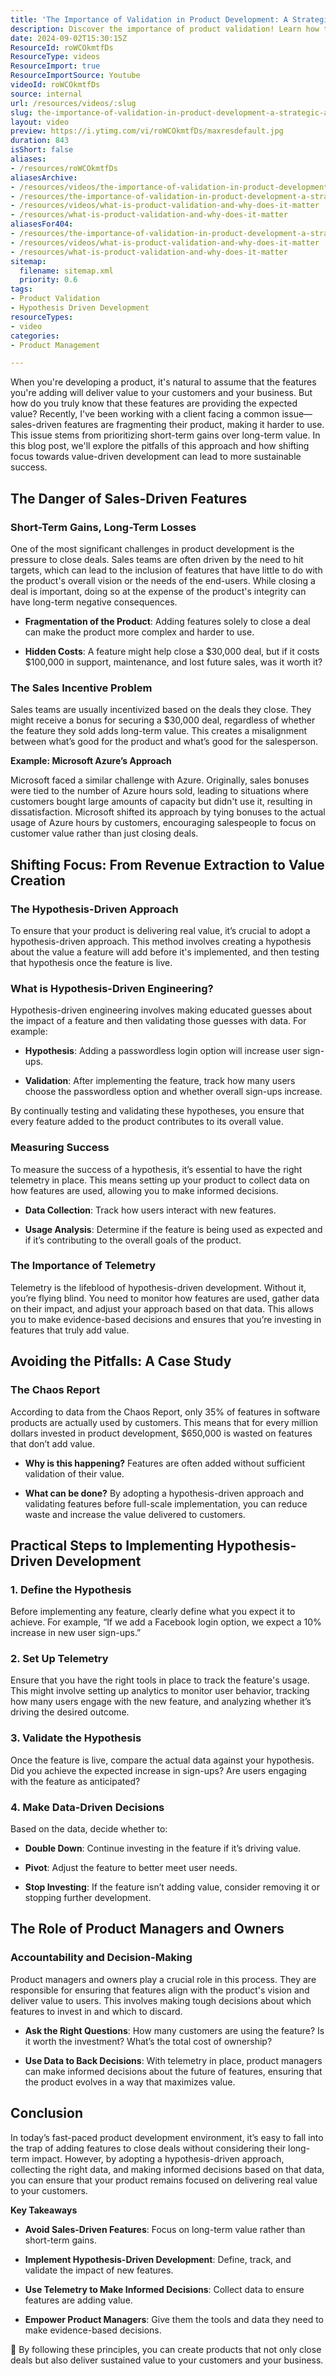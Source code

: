 ```yaml
---
title: 'The Importance of Validation in Product Development: A Strategic Approach'
description: Discover the importance of product validation! Learn how to ensure features deliver real value, reduce waste, and enhance user satisfaction.
date: 2024-09-02T15:30:15Z
ResourceId: roWCOkmtfDs
ResourceType: videos
ResourceImport: true
ResourceImportSource: Youtube
videoId: roWCOkmtfDs
source: internal
url: /resources/videos/:slug
slug: the-importance-of-validation-in-product-development-a-strategic-approach
layout: video
preview: https://i.ytimg.com/vi/roWCOkmtfDs/maxresdefault.jpg
duration: 843
isShort: false
aliases:
- /resources/roWCOkmtfDs
aliasesArchive:
- /resources/videos/the-importance-of-validation-in-product-development-a-strategic-approach
- /resources/the-importance-of-validation-in-product-development-a-strategic-approach
- /resources/videos/what-is-product-validation-and-why-does-it-matter
- /resources/what-is-product-validation-and-why-does-it-matter
aliasesFor404:
- /resources/the-importance-of-validation-in-product-development-a-strategic-approach
- /resources/videos/what-is-product-validation-and-why-does-it-matter
- /resources/what-is-product-validation-and-why-does-it-matter
sitemap:
  filename: sitemap.xml
  priority: 0.6
tags:
- Product Validation
- Hypothesis Driven Development
resourceTypes:
- video
categories:
- Product Management

---
```

When you're developing a product, it's natural to assume that the features you're adding will deliver value to your customers and your business. But how do you truly know that these features are providing the expected value? Recently, I've been working with a client facing a common issue—sales-driven features are fragmenting their product, making it harder to use. This issue stems from prioritizing short-term gains over long-term value. In this blog post, we'll explore the pitfalls of this approach and how shifting focus towards value-driven development can lead to more sustainable success.

## **The Danger of Sales-Driven Features**

### **Short-Term Gains, Long-Term Losses**

One of the most significant challenges in product development is the pressure to close deals. Sales teams are often driven by the need to hit targets, which can lead to the inclusion of features that have little to do with the product's overall vision or the needs of the end-users. While closing a deal is important, doing so at the expense of the product's integrity can have long-term negative consequences.

- **Fragmentation of the Product**: Adding features solely to close a deal can make the product more complex and harder to use.

- **Hidden Costs**: A feature might help close a $30,000 deal, but if it costs $100,000 in support, maintenance, and lost future sales, was it worth it?

### **The Sales Incentive Problem**

Sales teams are usually incentivized based on the deals they close. They might receive a bonus for securing a $30,000 deal, regardless of whether the feature they sold adds long-term value. This creates a misalignment between what’s good for the product and what’s good for the salesperson.

**Example: Microsoft Azure’s Approach**

Microsoft faced a similar challenge with Azure. Originally, sales bonuses were tied to the number of Azure hours sold, leading to situations where customers bought large amounts of capacity but didn't use it, resulting in dissatisfaction. Microsoft shifted its approach by tying bonuses to the actual usage of Azure hours by customers, encouraging salespeople to focus on customer value rather than just closing deals.

## **Shifting Focus: From Revenue Extraction to Value Creation**

### **The Hypothesis-Driven Approach**

To ensure that your product is delivering real value, it’s crucial to adopt a hypothesis-driven approach. This method involves creating a hypothesis about the value a feature will add before it's implemented, and then testing that hypothesis once the feature is live.

### **What is Hypothesis-Driven Engineering?**

Hypothesis-driven engineering involves making educated guesses about the impact of a feature and then validating those guesses with data. For example:

- **Hypothesis**: Adding a passwordless login option will increase user sign-ups.

- **Validation**: After implementing the feature, track how many users choose the passwordless option and whether overall sign-ups increase.

By continually testing and validating these hypotheses, you ensure that every feature added to the product contributes to its overall value.

### **Measuring Success**

To measure the success of a hypothesis, it’s essential to have the right telemetry in place. This means setting up your product to collect data on how features are used, allowing you to make informed decisions.

- **Data Collection**: Track how users interact with new features.

- **Usage Analysis**: Determine if the feature is being used as expected and if it’s contributing to the overall goals of the product.

### **The Importance of Telemetry**

Telemetry is the lifeblood of hypothesis-driven development. Without it, you’re flying blind. You need to monitor how features are used, gather data on their impact, and adjust your approach based on that data. This allows you to make evidence-based decisions and ensures that you’re investing in features that truly add value.

## **Avoiding the Pitfalls: A Case Study**

### **The Chaos Report**

According to data from the Chaos Report, only 35% of features in software products are actually used by customers. This means that for every million dollars invested in product development, $650,000 is wasted on features that don’t add value.

- **Why is this happening?** Features are often added without sufficient validation of their value.

- **What can be done?** By adopting a hypothesis-driven approach and validating features before full-scale implementation, you can reduce waste and increase the value delivered to customers.

## **Practical Steps to Implementing Hypothesis-Driven Development**

### **1\. Define the Hypothesis**

Before implementing any feature, clearly define what you expect it to achieve. For example, “If we add a Facebook login option, we expect a 10% increase in new user sign-ups.”

### **2\. Set Up Telemetry**

Ensure that you have the right tools in place to track the feature's usage. This might involve setting up analytics to monitor user behavior, tracking how many users engage with the new feature, and analyzing whether it’s driving the desired outcome.

### **3\. Validate the Hypothesis**

Once the feature is live, compare the actual data against your hypothesis. Did you achieve the expected increase in sign-ups? Are users engaging with the feature as anticipated?

### **4\. Make Data-Driven Decisions**

Based on the data, decide whether to:

- **Double Down**: Continue investing in the feature if it’s driving value.

- **Pivot**: Adjust the feature to better meet user needs.

- **Stop Investing**: If the feature isn’t adding value, consider removing it or stopping further development.

## **The Role of Product Managers and Owners**

### **Accountability and Decision-Making**

Product managers and owners play a crucial role in this process. They are responsible for ensuring that features align with the product's vision and deliver value to users. This involves making tough decisions about which features to invest in and which to discard.

- **Ask the Right Questions**: How many customers are using the feature? Is it worth the investment? What’s the total cost of ownership?

- **Use Data to Back Decisions**: With telemetry in place, product managers can make informed decisions about the future of features, ensuring that the product evolves in a way that maximizes value.

## **Conclusion**

In today’s fast-paced product development environment, it’s easy to fall into the trap of adding features to close deals without considering their long-term impact. However, by adopting a hypothesis-driven approach, collecting the right data, and making informed decisions based on that data, you can ensure that your product remains focused on delivering real value to your customers.

**Key Takeaways**

- **Avoid Sales-Driven Features**: Focus on long-term value rather than short-term gains.

- **Implement Hypothesis-Driven Development**: Define, track, and validate the impact of new features.

- **Use Telemetry to Make Informed Decisions**: Collect data to ensure features are adding value.

- **Empower Product Managers**: Give them the tools and data they need to make evidence-based decisions.

🚀 By following these principles, you can create products that not only close deals but also deliver sustained value to your customers and your business.
